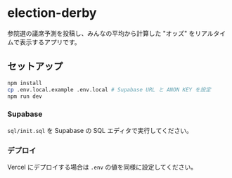 # election-derby

参院選の議席予測を投稿し、みんなの平均から計算した "オッズ" をリアルタイムで表示するアプリです。

## セットアップ

```bash
npm install
cp .env.local.example .env.local # Supabase URL と ANON KEY を設定
npm run dev
```

### Supabase

`sql/init.sql` を Supabase の SQL エディタで実行してください。

### デプロイ

Vercel にデプロイする場合は `.env` の値を同様に設定してください。
